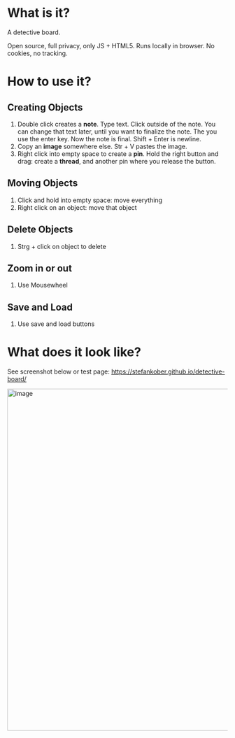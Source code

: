 # What is it?

A detective board.

Open source, full privacy, only JS + HTML5. 
Runs locally in browser. 
No cookies, no tracking.

# How to use it?

## Creating Objects

1. Double click creates a **note**. Type text. Click outside of the note. You can change that text later, until you want to finalize the note. The you use the enter key. Now the note is final. Shift + Enter is newline.
2. Copy an **image** somewhere else. Str + V pastes the image.
3. Right click into empty space to create a **pin**. Hold the right button and drag: create a **thread**, and another pin where you release the button.

## Moving Objects

1. Click and hold into empty space: move everything
2. Right click on an object: move that object

## Delete Objects

1. Strg + click on object to delete

## Zoom in or out

1. Use Mousewheel

## Save and Load

1. Use save and load buttons

# What does it look like?

See screenshot below or test page: https://stefankober.github.io/detective-board/

<img width="1636" height="782" alt="image" src="https://github.com/user-attachments/assets/8349ca29-f661-45e0-b22c-dd2dcad064a2" />

